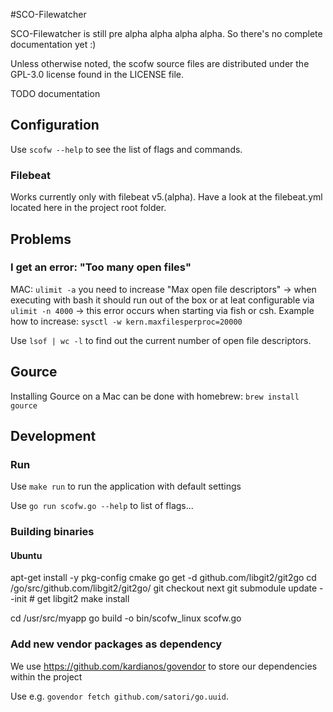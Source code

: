 #SCO-Filewatcher

SCO-Filewatcher is still pre alpha alpha alpha alpha. So there's no complete documentation yet :)

Unless otherwise noted, the scofw source files are distributed under the GPL-3.0 license found in the LICENSE file.

TODO documentation

## Configuration
Use `scofw --help` to see the list of flags and commands.


### Filebeat
Works currently only with filebeat v5.(alpha). Have a look at the filebeat.yml located here in the project root folder.


## Problems

### I get an error: "Too many open files"
MAC:
`ulimit -a` you need to increase "Max open file descriptors" -> when executing with bash it should run out of the box or at leat configurable via `ulimit -n 4000` -> this error occurs when starting via fish or csh.
Example how to increase: `sysctl -w kern.maxfilesperproc=20000` 

Use `lsof | wc -l` to find out the current number of open file descriptors.


## Gource
Installing Gource on a Mac can be done with homebrew: `brew install gource`


## Development

### Run

Use `make run` to run the application with default settings

Use `go run scofw.go --help` to list of flags...


### Building binaries

#### Ubuntu
apt-get install -y pkg-config cmake
go get -d github.com/libgit2/git2go
cd /go/src/github.com/libgit2/git2go/
git checkout next
git submodule update --init # get libgit2
make install

cd /usr/src/myapp
go build -o bin/scofw_linux scofw.go

### Add new vendor packages as dependency
We use https://github.com/kardianos/govendor to store our dependencies within the project

Use e.g. `govendor fetch github.com/satori/go.uuid`.

